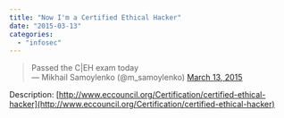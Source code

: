 ```yaml
---
title: "Now I'm a Certified Ethical Hacker"
date: "2015-03-13"
categories:
  - "infosec"
---
```


<blockquote class="twitter-tweet" lang="en">Passed the C|EH exam today<div></div>— Mikhail Samoylenko (@m_samoylenko) <a href="https://twitter.com/m_samoylenko/status/576516714395017217">March 13, 2015</a></blockquote>
<script src="https://platform.twitter.com/widgets.js" async charset="utf-8"></script>

Description:
[http://www.eccouncil.org/Certification/certified-ethical-hacker](http://www.eccouncil.org/Certification/certified-ethical-hacker)
